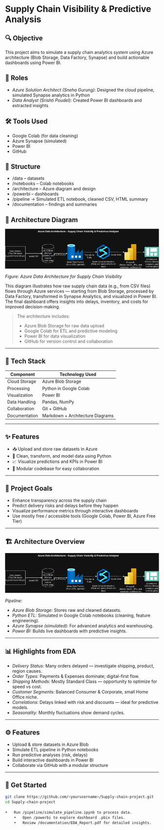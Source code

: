 
# Supply Chain Visibility & Predictive Analysis

## 🔍 Objective
This project aims to simulate a supply chain analytics system using Azure architecture (Blob Storage, Data Factory, Synapse) and build actionable dashboards using Power BI.

## 👤 Roles
- *Azure Solution Architect (Sneha Gurung)*: Designed the cloud pipeline, simulated Synapse analytics in Python
- *Data Analyst (Srishti Poudel)*: Created Power BI dashboards and extracted insights

## 🛠 Tools Used
- Google Colab (for data cleaning)
- Azure Synapse (simulated)
- Power BI
- GitHub

## 📁 Structure
- /data – datasets
- /notebooks – Colab notebooks
- /architecture – Azure diagram and design
- /powerbi – dashboards
- /pipeline        → Simulated ETL notebook, cleaned CSV, HTML summary
- /documentation – findings and summaries

## 🧩 Architecture Diagram

![Azure Architecture Diagram](Architecture/AzureArchitecture_SupplyChain.png)

*Figure: Azure Data Architecture for Supply Chain Visibility*

This diagram illustrates how raw supply chain data (e.g., from CSV files) flows through Azure services — starting from Blob Storage, processed by Data Factory, transformed in Synapse Analytics, and visualized in Power BI. The final dashboard offers insights into delays, inventory, and costs for improved decision-making.
> The architecture includes:
> - Azure Blob Storage for raw data upload  
> - Google Colab for ETL and predictive modeling  
> - Power BI for data visualization  
> - GitHub for version control and collaboration

---

## 🧰 Tech Stack

| Component        | Technology Used             |
|------------------|-----------------------------|
| Cloud Storage    | Azure Blob Storage          |
| Processing       | Python in Google Colab      |
| Visualization    | Power BI                    |
| Data Handling    | Pandas, NumPy               |
| Collaboration    | Git + GitHub                |
| Documentation    | Markdown + Architecture Diagrams |

---

## ✨ Features

- 📥 Upload and store raw datasets in Azure
- 🧪 Clean, transform, and model data using Python
- 📈 Visualize predictions and KPIs in Power BI
- 🧩 Modular codebase for easy collaboration

---

## 🎯 Project Goals
- Enhance transparency across the supply chain
- Predict delivery risks and delays before they happen
- Visualize performance metrics through interactive dashboards
- Use mostly free / accessible tools (Google Colab, Power BI, Azure Free Tier)

---

## 🏗 Architecture Overview
![Architecture Diagram](architecture/AzureArchitecture_SupplyChain.png)

*Pipeline:*
- *Azure Blob Storage:* Stores raw and cleaned datasets.
- *Python ETL:* Simulated in Google Colab notebooks (cleaning, feature engineering).
- *Azure Synapse (simulated):* For advanced analytics and warehousing.
- *Power BI:* Builds live dashboards with predictive insights.

---

## 📊 Highlights from EDA
- *Delivery Status:* Many orders delayed — investigate shipping, product, region causes.
- *Order Types:* Payments & Expenses dominate; digital-first flow.
- *Shipping Methods:* Mostly Standard Class — opportunity to optimize for speed vs cost.
- *Customer Segments:* Balanced Consumer & Corporate, small Home Office niche.
- *Correlations:* Delays linked with risk and discounts — ideal for predictive models.
- *Seasonality:* Monthly fluctuations show demand cycles.

---

## ⚙ Features
- Upload & store datasets in Azure Blob
- Simulate ETL pipeline in Python notebooks
- Run predictive analyses (risk, delays)
- Build interactive dashboards in Power BI
- Collaborate via GitHub with a modular structure

---

## 🚀 Get Started
```bash
git clone https://github.com/<yourusername>/Supply-chain-project.git
cd Supply-chain-project

•	Run /pipeline/simulate_pipeline.ipynb to process data.
	•	Open /powerbi to explore dashboard .pbix files.
	•	Review /documentation/EDA_Report.pdf for detailed insights.


